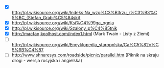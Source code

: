 - [x] http://pl.wikisource.org/wiki/Indeks:Na_wzg%C3%B3rzu_r%C3%B3%C5%BC_(Stefan_Grabi%C5%84ski)
- [x] http://pl.wikisource.org/wiki/Ksi%C4%99ga_ognia
- [x] http://pl.wikisource.org/wiki/Szalony_p%C4%85tnik
- [x] http://macfaq.koolhost.com/index1.html (Mark Twain - Listy z Ziemi)
- [ ] http://pl.wikisource.org/wiki/Encyklopedia_staropolska/Ca%C5%82o%C5%9B%C4%87
- [ ] http://www.shnaresys.com/roadside/picnic/parallel.htm (Piknik na skraju drogi - wersja rosyjska i angielska)
